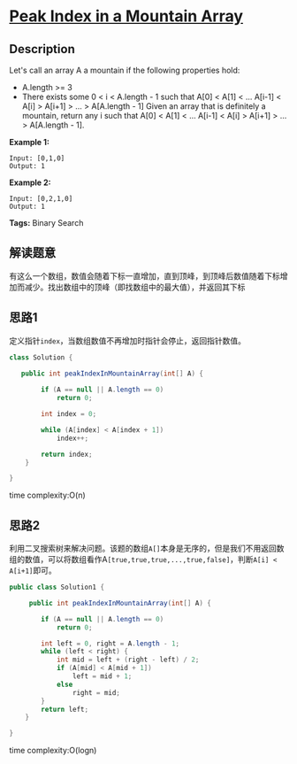 # [Peak Index in a Mountain Array][title]

## Description

Let's call an array A a mountain if the following properties hold:

- A.length >= 3
- There exists some 0 < i < A.length - 1 such that A[0] < A[1] < ... A[i-1] < A[i] > A[i+1] > ... > A[A.length - 1]
Given an array that is definitely a mountain, return any i such that A[0] < A[1] < ... A[i-1] < A[i] > A[i+1] > ... > A[A.length - 1].

**Example 1:**

```
Input: [0,1,0]
Output: 1
```

**Example 2:**

```
Input: [0,2,1,0]
Output: 1
```

**Tags:** Binary Search

## 解读题意
有这么一个数组，数值会随着下标一直增加，直到顶峰，到顶峰后数值随着下标增加而减少。找出数组中的顶峰（即找数组中的最大值），并返回其下标

## 思路1 
定义指针`index`，当数组数值不再增加时指针会停止，返回指针数值。

```java
class Solution {
    
   public int peakIndexInMountainArray(int[] A) {

        if (A == null || A.length == 0)
            return 0;

        int index = 0;

        while (A[index] < A[index + 1])
            index++;

        return index;
    }

}
```
time complexity:O(n)

## 思路2
利用二叉搜索树来解决问题。该题的数组`A[]`本身是无序的，但是我们不用返回数组的数值，可以将数组看作A`[true,true,true,...,true,false]`，判断`A[i] < A[i+1]`即可。

```java
public class Solution1 {

     public int peakIndexInMountainArray(int[] A) {

        if (A == null || A.length == 0)
            return 0;

        int left = 0, right = A.length - 1;
        while (left < right) {
            int mid = left + (right - left) / 2;
            if (A[mid] < A[mid + 1])
                left = mid + 1;
            else
                right = mid;
        }
        return left;
    }

}
```
time complexity:O(logn)

[title]: https://leetcode.com/problems/peak-index-in-a-mountain-array/description/